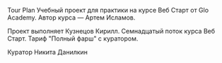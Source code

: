 Tour Plan
Учебный проект для практики на курсе Веб Старт от Glo Academy. Автор курса — Артем Исламов.

Проект выполняет
Кузнецов Кирилл. Семнадцатый поток курса Веб Старт. Тариф "Полный фарш" с куратором.

Куратор
Никита Данилкин